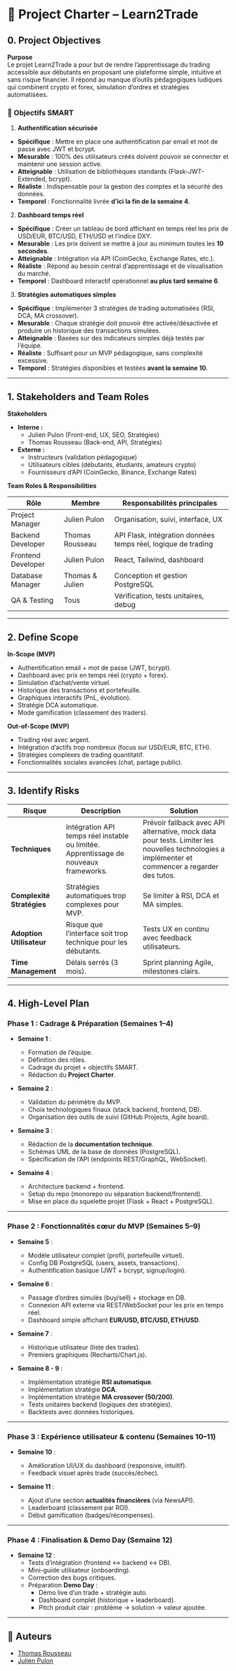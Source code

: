 # 📘 Project Charter – Learn2Trade

## 0. Project Objectives

**Purpose**  
Le projet Learn2Trade a pour but de rendre l’apprentissage du trading accessible aux débutants en proposant une plateforme simple, intuitive et sans risque financier. Il répond au manque d’outils pédagogiques ludiques qui combinent crypto et forex, simulation d’ordres et stratégies automatisées.


### 🎯 Objectifs SMART  

1. **Authentification sécurisée**  
- **Spécifique** : Mettre en place une authentification par email et mot de passe avec JWT et bcrypt.  
- **Mesurable** : 100% des utilisateurs créés doivent pouvoir se connecter et maintenir une session active.  
- **Atteignable** : Utilisation de bibliothèques standards (Flask-JWT-Extended, bcrypt).  
- **Réaliste** : Indispensable pour la gestion des comptes et la sécurité des données.  
- **Temporel** : Fonctionnalité livrée **d’ici la fin de la semaine 4**.  

2. **Dashboard temps réel**  
- **Spécifique** : Créer un tableau de bord affichant en temps réel les prix de USD/EUR, BTC/USD, ETH/USD et l’indice DXY.  
- **Mesurable** : Les prix doivent se mettre à jour au minimum toutes les **10 secondes**.  
- **Atteignable** : Intégration via API (CoinGecko, Exchange Rates, etc.).  
- **Réaliste** : Répond au besoin central d’apprentissage et de visualisation du marché.  
- **Temporel** : Dashboard interactif opérationnel **au plus tard semaine 6**.  

3. **Stratégies automatiques simples**  
- **Spécifique** : Implémenter 3 stratégies de trading automatisées (RSI, DCA, MA crossover).  
- **Mesurable** : Chaque stratégie doit pouvoir être activée/désactivée et produire un historique des transactions simulées.  
- **Atteignable** : Basées sur des indicateurs simples déjà testés par l’équipe.  
- **Réaliste** : Suffisant pour un MVP pédagogique, sans complexité excessive.  
- **Temporel** : Stratégies disponibles et testées **avant la semaine 10**.  

---

## 1. Stakeholders and Team Roles

**Stakeholders**  
- **Interne :**  
  - Julien Pulon (Front-end, UX, SEO, Stratégies)  
  - Thomas Rousseau (Back-end, API, Stratégies)  
- **Externe :**  
  - Instructeurs (validation pédagogique)  
  - Utilisateurs cibles (débutants, étudiants, amateurs crypto)  
  - Fournisseurs d’API (CoinGecko, Binance, Exchange Rates)  

**Team Roles & Responsibilities**

| Rôle              | Membre            | Responsabilités principales |
|-------------------|------------------|-----------------------------|
| Project Manager   | Julien Pulon     | Organisation, suivi, interface, UX |
| Backend Developer      | Thomas Rousseau  | API Flask, intégration données temps réel, logique de trading |
| Frontend Developer| Julien Pulon     | React, Tailwind, dashboard |
| Database Manager  | Thomas & Julien  | Conception et gestion PostgreSQL |
| QA & Testing      | Tous             | Vérification, tests unitaires, debug |

---

## 2. Define Scope

**In-Scope (MVP)**  
- Authentification email + mot de passe (JWT, bcrypt).  
- Dashboard avec prix en temps réel (crypto + forex).  
- Simulation d’achat/vente virtuel.  
- Historique des transactions et portefeuille.  
- Graphiques interactifs (PnL, évolution).  
- Stratégie DCA automatique.  
- Mode gamification (classement des traders).  

**Out-of-Scope (MVP)**  
- Trading réel avec argent.  
- Intégration d’actifs trop nombreux (focus sur USD/EUR, BTC, ETH).  
- Stratégies complexes de trading quantitatif.  
- Fonctionnalités sociales avancées (chat, partage public).  

---

## 3. Identify Risks

| Risque               | Description | Solution |
|-----------------------|-------------|------------|
| **Techniques**        | Intégration API temps réel instable ou limitée. Apprentissage de nouveaux frameworks.| Prévoir fallback avec API alternative, mock data pour tests. Limiter les nouvelles technologies a implémenter et commencer a regarder des tutos.|
| **Complexité Stratégies** | Stratégies automatiques trop complexes pour MVP. | Se limiter à RSI, DCA et MA simples. |
| **Adoption Utilisateur** | Risque que l’interface soit trop technique pour les débutants. | Tests UX en continu avec feedback utilisateurs. |
| **Time Management**   | Délais serrés (3 mois). | Sprint planning Agile, milestones clairs. |

---

## 4. High-Level Plan

### Phase 1 : Cadrage & Préparation (Semaines 1–4)
- **Semaine 1** :  
  - Formation de l’équipe.  
  - Définition des rôles.  
  - Cadrage du projet + objectifs SMART.  
  - Rédaction du **Project Charter**.  

- **Semaine 2** :  
  - Validation du périmètre du MVP.  
  - Choix technologiques finaux (stack backend, frontend, DB).  
  - Organisation des outils de suivi (GitHub Projects, Agile board).  

- **Semaine 3** :  
  - Rédaction de la **documentation technique**.  
  - Schémas UML de la base de données (PostgreSQL).  
  - Spécification de l’API (endpoints REST/GraphQL, WebSocket).  

- **Semaine 4** :  
  - Architecture backend + frontend.  
  - Setup du repo (monorepo ou séparation backend/frontend).  
  - Mise en place du squelette projet (Flask + React + PostgreSQL).  

---

### Phase 2 : Fonctionnalités cœur du MVP (Semaines 5–9)
- **Semaine 5** :  
  - Modèle utilisateur complet (profil, portefeuille virtuel).  
  - Config DB PostgreSQL (users, assets, transactions).  
  - Authentification basique (JWT + bcrypt, signup/login).  

- **Semaine 6** :  
  - Passage d’ordres simulés (buy/sell) + stockage en DB.  
  - Connexion API externe via REST/WebSocket pour les prix en temps réel.  
  - Dashboard simple affichant **EUR/USD, BTC/USD, ETH/USD**.  

- **Semaine 7** :  
  - Historique utilisateur (liste des trades).  
  - Premiers graphiques (Recharts/Chart.js).  

- **Semaine 8 - 9** :  
  - Implémentation stratégie **RSI automatique**.  
  - Implémentation stratégie **DCA**.  
  - Implémentation stratégie **MA crossover (50/200)**.
  - Tests unitaires backend (logiques des stratégies). 
  - Backtests avec données historiques.  

---

### Phase 3 : Expérience utilisateur & contenu (Semaines 10–11)
- **Semaine 10** :  
  - Amélioration UI/UX du dashboard (responsive, intuitif).  
  - Feedback visuel après trade (succès/échec).  

- **Semaine 11** :  
  - Ajout d’une section **actualités financières** (via NewsAPI).  
  - Leaderboard (classement par ROI).  
  - Début gamification (badges/récompenses).  

---

### Phase 4 : Finalisation & Demo Day (Semaine 12)
- **Semaine 12** :  
  - Tests d’intégration (frontend ↔ backend ↔ DB).  
  - Mini-guide utilisateur (onboarding).  
  - Correction des bugs critiques.  
  - Préparation **Demo Day** :  
    - Démo live d’un trade + stratégie auto.  
    - Dashboard complet (historique + leaderboard).  
    - Pitch produit clair : problème → solution → valeur ajoutée.   

---

## 👥 Auteurs

- [Thomas Rousseau](https://github.com/Tomsonne) 
- [Julien Pulon](https://github.com/JulienPul)

